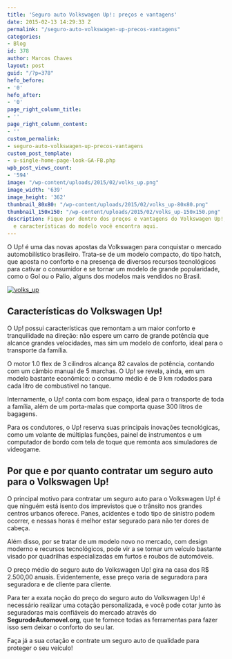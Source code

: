 ```yaml
---
title: 'Seguro auto Volkswagen Up!: preços e vantagens'
date: 2015-02-13 14:29:33 Z
permalink: "/seguro-auto-volkswagen-up-precos-vantagens"
categories:
- Blog
id: 378
author: Marcos Chaves
layout: post
guid: "/?p=378"
hefo_before:
- '0'
hefo_after:
- '0'
page_right_column_title:
- ''
page_right_column_content:
- ''
custom_permalink:
- seguro-auto-volkswagen-up-precos-vantagens
custom_post_template:
- u-single-home-page-look-GA-FB.php
wpb_post_views_count:
- '594'
image: "/wp-content/uploads/2015/02/volks_up.png"
image_width: '639'
image_height: '362'
thumbnail_80x80: "/wp-content/uploads/2015/02/volks_up-80x80.png"
thumbnail_150x150: "/wp-content/uploads/2015/02/volks_up-150x150.png"
description: Fique por dentro dos preços e vantagens do Volkswagen Up!, todos os detalhes
  e características do modelo você encontra aqui.
---
```


O Up! é uma das novas apostas da Volkswagen para conquistar o mercado automobilístico brasileiro. Trata-se de um modelo compacto, do tipo hatch, que aposta no conforto e na presença de diversos recursos tecnológicos para cativar o consumidor e se tornar um modelo de grande popularidade, como o Gol ou o Palio, alguns dos modelos mais vendidos no Brasil.

[<img class=" img-adjustment size-full wp-image-379 aligncenter" src="/wp-content/uploads/2015/02/volks_up.png" alt="volks_up" width="639" height="362" srcset="/wp-content/uploads/2015/02/volks_up.png 639w, /wp-content/uploads/2015/02/volks_up-250x142.png 250w, /wp-content/uploads/2015/02/volks_up-120x68.png 120w" sizes="(max-width: 639px) 100vw, 639px" />](/wp-content/uploads/2015/02/volks_up.png)

## Características do Volkswagen Up!

O Up! possui características que remontam a um maior conforto e tranquilidade na direção: não espere um carro de grande potência que alcance grandes velocidades, mas sim um modelo de conforto, ideal para o transporte da família.
  
O motor 1.0 flex de 3 cilindros alcança 82 cavalos de potência, contando com um câmbio manual de 5 marchas. O Up! se revela, ainda, em um modelo bastante econômico: o consumo médio é de 9 km rodados para cada litro de combustível no tanque.

Internamente, o Up! conta com bom espaço, ideal para o transporte de toda a família, além de um porta-malas que comporta quase 300 litros de bagagens.

Para os condutores, o Up! reserva suas principais inovações tecnológicas, como um volante de múltiplas funções, painel de instrumentos e um computador de bordo com tela de toque que remonta aos simuladores de videogame.

## Por que e por quanto contratar um seguro auto para o Volkswagen Up!

O principal motivo para contratar um seguro auto para o Volkswagen Up! é que ninguém está isento dos imprevistos que o trânsito nos grandes centros urbanos oferece. Panes, acidentes e todo tipo de sinistro podem ocorrer, e nessas horas é melhor estar segurado para não ter dores de cabeça.

Além disso, por se tratar de um modelo novo no mercado, com design moderno e recursos tecnológicos, pode vir a se tornar um veículo bastante visado por quadrilhas especializadas em furtos e roubos de automóveis.

O preço médio do seguro auto do Volkswagen Up! gira na casa dos R$ 2.500,00 anuais. Evidentemente, esse preço varia de seguradora para seguradora e de cliente para cliente.

Para ter a exata noção do preço do seguro auto do Volkswagen Up! é necessário realizar uma cotação personalizada, e você pode cotar junto às seguradoras mais confiáveis do mercado através do **SegurodeAutomovel.org**, que te fornece todas as ferramentas para fazer isso sem deixar o conforto do seu lar.

Faça já a sua cotação e contrate um seguro auto de qualidade para proteger o seu veículo!